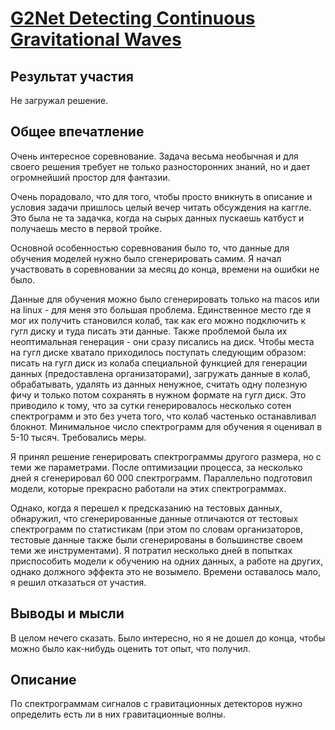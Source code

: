 # <a href="https://www.kaggle.com/competitions/g2net-detecting-continuous-gravitational-waves">G2Net Detecting Continuous Gravitational Waves</a>

## Результат участия

Не загружал решение.

## Общее впечатление

Очень интересное соревнование. Задача весьма необычная и для своего решения требует не только разносторонних знаний, но и дает огромнейший простор для фантазии.

Очень порадовало, что для того, чтобы просто вникнуть в описание и условия задачи пришлось целый вечер читать обсуждения на каггле. Это была не та задачка, когда на сырых данных пускаешь катбуст и получаешь место в первой тройке.

Основной особенностью соревнования было то, что данные для обучения моделей нужно было сгенерировать самим. Я начал участвовать в соревновании за месяц до конца, времени на ошибки не было.

Данные для обучения можно было сгенерировать только на macos или на linux - для меня это большая проблема. Единственное место где я мог их получить становился колаб, так как его можно подключить к гугл диску и туда писать эти данные. Также проблемой была их неоптимальная генерация - они сразу писались на диск. Чтобы места на гугл диске хватало приходилось поступать следующим образом: писать на гугл диск из колаба специальной функцией для генерации данных (предоставлена организаторами), загружать данные в колаб, обрабатывать, удалять из данных ненужное, считать одну полезную фичу и только потом сохранять в нужном формате на гугл диск. Это приводило к тому, что за сутки генерировалось несколько сотен спектрограмм и это без учета того, что колаб частенько останавливал блокнот. Минимальное число спектрограмм для обучения я оценивал в 5-10 тысяч. Требовались меры.

Я принял решение генерировать спектрограммы другого размера, но с теми же параметрами. После оптимизации процесса, за несколько дней я сгенерировал 60 000 спектрограмм. Параллельно подготовил модели, которые прекрасно работали на этих спектрограммах.

Однако, когда я перешел к предсказанию на тестовых данных, обнаружил, что сгенерированные данные отличаются от тестовых спектрограмм по статистикам (при этом по словам организаторов, тестовые данные также были сгенерированы в большинстве своем теми же инструментами). Я потратил несколько дней в попытках приспособить модели к обучению на одних данных, а работе на других, однако должного эффекта это не возымело. Времени оставалось мало, я решил отказаться от участия.

## Выводы и мысли

В целом нечего сказать. Было интересно, но я не дошел до конца, чтобы можно было как-нибудь оценить тот опыт, что получил.

## Описание

По спектрограммам сигналов с гравитационных детекторов нужно определить есть ли в них гравитационные волны.
